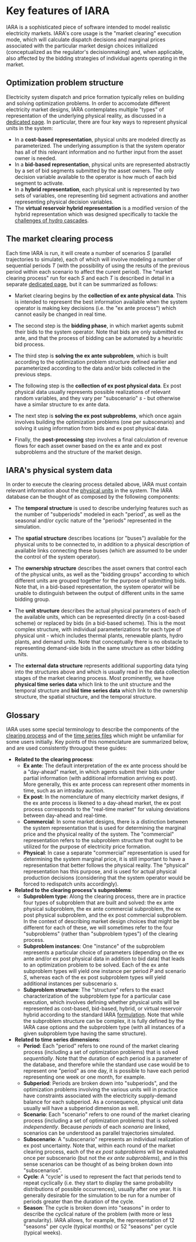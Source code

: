 # Key features of IARA

IARA is a sophisticated piece of software intended to model realistic electricity markets. IARA's core usage is the "market clearing" execution mode, which will calculate dispatch decisions and marginal prices associated with the particular market design choices initialized (conceptualized as the regulator's decisionmaking) and, when applicable, also affected by the bidding strategies of individual agents operating in the market.

## Optimization problem structure

Electricity system dispatch and price formation typically relies on building and solving optimization problems. In order to accomodate different electricity market designs, IARA contemplates multiple "types" of representation of the underlying physical reality, as discussed in a [dedicated page](conceptual_formulation.md). In particular, there are four key ways to represent physical units in the system:

- In a **cost-based representation**, physical units are modeled directly as parameterized. The underlying assumption is that the system operator has all of this relevant information and no further input from the asset owner is needed.
- In a **bid-based representation**, physical units are represented abstractly by a set of bid segments submitted by the asset owners. The only decision variable available to the operator is how much of each bid segment to activate.
- In a **hybrid representation**, each physical unit is represented by two sets of variables, one representing bid segment activations and another representing physical decision variables.
- The **virtual reservoir hybrid representation** is a modified version of the hybrid representation which was designed specifically to tackle the [challenges of hydro cascades](hydro_challenges.md).

## The market clearing process

Each time IARA is run, it will create a number of scenarios $S$ (parallel trajectories to simulate), each of which will involve modeling a number of sequential periods $T$ (with the possibility of using the results of the previous period within each scenario to affect the curent period). The "market clearing process" run for each $S$ and each $T$ is described in detail in a separate [dedicated page](clearing_procedure.md), but it can be summarized as follows:

- Market clearing begins by the **collection of ex ante physical data**. This is intended to represent the best information available when the system operator is making key decisions (i.e. the "ex ante process") which cannot easily be changed in real time.

- The second step is the **bidding phase**, in which market agents submit their bids to the system operator. Note that bids are only submitted ex ante, and that the process of bidding can be automated by a heuristic bid process.

- The third step is **solving the ex ante subproblem**, which is built according to the optimization problem structure defined earlier and parameterized according to the data and/or bids collected in the previous steps.

- The following step is the **collection of ex post physical data**. Ex post physical data usually represents possible realizations of relevant random variables, and they vary per "subscenario" $s$ - but otherwise have a similar structure to ex ante data.

- The next step is **solving the ex post subproblems**, which once again involves building the optimization problems (one per subscenario) and solving it using information from bids and ex post physical data.

- Finally, the **post-processing** step involves a final calculation of revenue flows for each asset owner based on the ex ante and ex post subproblems and the structure of the market design.

## IARA's physical system data

In order to execute the clearing process detailed above, IARA must contain relevant information about the [physical units](build_a_case_from_scratch.md#building-the-unit-structure) in the system. The IARA database can be thought of as composed by the following components:

- The **temporal structure** is used to describe underlying features such as the number of "subperiods" modeled in each "period", as well as the seasonal and/or cyclic nature of the "periods" represented in the simulation.

- The **spatial structure** describes locations (or "buses") available for the physical units to be connected to, in addition to a physical description of available links connecting these buses (which are assumed to be under the control of the system operator).

- The **ownership structure** describes the asset owners that control each of the physical units, as well as the "bidding groups" according to which different units are grouped together for the purpose of submitting bids. Note that, in a bid-based representation, the system operator will be unable to distinguish between the output of different units in the same bidding group.

- The **unit structure** describes the actual physical parameters of each of the available units, which can be represented directly (in a cost-based scheme) or replaced by bids (in a bid-based scheme). This is the most complex structure, with individual parameterizations for each type of physical unit - which includes thermal plants, renewable plants, hydro plants, and demand units. Note that conceptually there is no obstacle to representing demand-side bids in the same structure as other bidding units.

- The **external data structure** represents additional supporting data tying into the structures above and which is usually read in the data collection stages of the market clearing process. Most prominently, we have **physical time series data** which link to the unit structure and the temporal structure and **bid time series data** which link to the ownership structure, the spatial structure, and the temporal structure.

## Glossary

IARA uses some special terminology to describe the components of the [clearing process](clearing_procedure.md) and of the [time series files](build_a_case_from_scratch.md#building-external-data-structures) which might be unfamiliar for some users initially. Key points of this nomenclature are summarized below, and are used consistently througout these guides:

- **Related to the clearing process**:
     - **Ex ante**: The default interpretation of the ex ante process should be a "day-ahead" market, in which agents submit their bids under partial information (with additional information arriving ex post). More generally, this ex ante process can represent other moments in time, such as an intraday auction. 
     - **Ex post**: In the nomenclature of many electricity market designs, if the ex ante process is likened to a day-ahead market, the ex post process corresponds to the "real-time market" for valuing deviations between day-ahead and real-time.
     - **Commercial**: In some market designs, there is a distinction between the system representation that is used for determining the marginal price and the physical reality of the system. The "commercial" representation refers to the subproblem structure that ought to be utilized for the purpose of electricity price formation.
     - **Physical**: In case a separate "commercial" representation is used for determining the system marginal price, it is still important to have a representation that better follows the physical reality. The "physical" representation has this purpose, and is used for actual physical production decisions (considering that the system operator would be forced to redispatch units accordingly).
- **Related to the clearing process's subproblems**:
     - **Subproblem type**: Along the clearing process, there are in practice four types of subproblem that are built and solved: the ex ante physical subproblem, the ex ante commercial subproblem, the ex post physical subproblem, and the ex post commercial subproblem. In the context of describing market design choices that might be different for each of these, we will sometimes refer to the four "subproblems" (rather than "subproblem types") of the clearing process.
     - **Subproblem instances**: One "instance" of the subproblem represents a particular choice of parameters (depending on the ex ante and/or ex post physical data in addition to bid data) that leads to an optimization problem to be solved. Each of the ex ante subproblem types will yield one instance per period $P$ and scenario $S$, whereas each of the ex post subproblem types will yield additional instances per subscenario $s$.
     - **Subproblem structure**: The "structure" refers to the exact characterization of the subproblem type for a particular case execution, which involves defining whether physical units will be represented as cost-based, bid-based, hybrid, or virtual reservoir hybrid according to the standard IARA [formulation](conceptual_formulation.md). Note that while the subproblem structure can be complex, it is fully defined by the IARA case options and the subproblem type (with all instances of a given subproblem type having the same structure).
- **Related to time series dimensions**:
     - **Period**: Each "period" refers to one round of the market clearing process (including a set of optimization problems) that is solved *sequentially*. Note that the duration of each period is a parameter of the database, and therefore while the standard use case would be to represent one "period" as one day, it is possible to have each period representing one week or one month, for example. 
     - **Subperiod**: Periods are broken down into "subperiods", and the optimization problems involving the various units will in practice have constraints associated with the electricity supply-demand balance for each subperiod. As a consequence, physical unit data usually will have a subperiod dimension as well.
     - **Scenario**: Each "scenario" refers to one round of the market clearing process (including a set of optimization problems) that is solved *independently*. Because *periods* of each *scenario* are linked, scenarios can be understood as parallel trajectories simulated.
     - **Subscenario**: A "subscenario" represents an individual realization of ex post uncertainty. Note that, within each round of the market clearing process, each of the *ex post subproblems* will be evaluated once per subscenario (but not the *ex ante subproblems*), and in this sense scenarios can be thought of as being broken down into "subscenarios". 
     - **Cycle**: A "cycle" is used to represent the fact that periods tend to repeat cyclically (i.e. they start to display the same probability distributions of possible occurrences), usually after one year. It is generally desirable for the simulation to be run for a number of periods greater than the duration of the cycle.
     - **Season**: The cycle is broken down into "seasons" in order to describe the cyclical nature of the problem (with more or less granularity). IARA allows, for example, the representation of 12 "seasons" per cycle (typical months) or 52 "seasons" per cycle (typical weeks).
